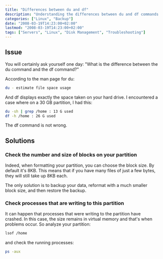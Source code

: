```yaml
---
title: "Differences between du and df"
description: "Understanding the differences between du and df commands in Linux systems and how to troubleshoot space discrepancies between these two utilities."
categories: ["Linux", "Backup"]
date: "2008-03-19T14:23:00+02:00"
lastmod: "2008-03-19T14:23:00+02:00"
tags: ["Servers", "Linux", "Disk Management", "Troubleshooting"]
---
```


## Issue

You will certainly ask yourself one day: "What is the difference between the du command and the df command?"

According to the man page for du:

```bash
du - estimate file space usage
```

And df displays exactly the space taken on your hard drive. I encountered a case where on a 30 GB partition, I had this:

```bash
du -sh | grep /home : 13 G used
df -h /home : 26 G used
```

The df command is not wrong.

## Solutions

### Check the number and size of blocks on your partition

Indeed, when formatting your partition, you can choose the block size. By default it's 8KB. This means that if you have many files of just a few bytes, they will still take up 8KB each.

The only solution is to backup your data, reformat with a much smaller block size, and then restore the backup.

### Check processes that are writing to this partition

It can happen that processes that were writing to the partition have crashed. In this case, the size remains in virtual memory and that's when problems occur. So analyze your partition:

```bash
lsof /home
```

and check the running processes:

```bash
ps -aux
```
